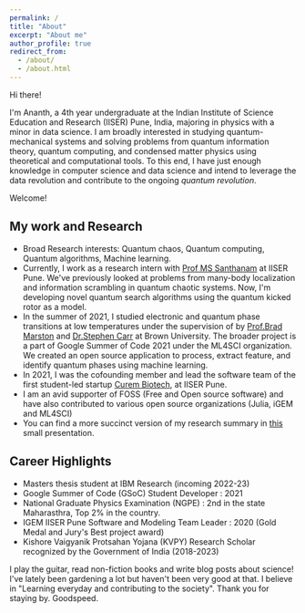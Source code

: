 ```yaml
---
permalink: /
title: "About"
excerpt: "About me"
author_profile: true
redirect_from: 
  - /about/
  - /about.html
---
```


Hi there!

I'm Ananth, a 4th year undergraduate at the Indian Institute of Science Education and Research (IISER) Pune, India, majoring in physics with a minor in data science. I am broadly interested in studying quantum-mechanical systems and solving problems from quantum information theory, quantum computing, and condensed matter physics using theoretical and computational tools. To this end, I have just enough knowledge in computer science and data science and intend to leverage the data revolution and contribute to the ongoing *quantum revolution*.

Welcome!

## My work and Research 
- Broad Research interests: Quantum chaos, Quantum computing, Quantum algorithms, Machine learning.
- Currently, I work as a research intern with [Prof MS Santhanam](http://www.iiserpune.ac.in/~santh/) at IISER Pune. We've previously looked at problems from many-body localization and information scrambling in quantum chaotic systems. Now, I'm developing novel quantum search algorithms using the quantum kicked rotor as a model. 
- In the summer of 2021, I studied electronic and quantum phase transitions at low temperatures under the supervision of by [Prof.Brad Marston](https://sites.brown.edu/bradmarston/) and [Dr.Stephen Carr](https://sites.google.com/view/stcarr/) at Brown University. The broader project is a part of Google Summer of Code 2021 under the ML4SCI organization. We created an open source application to process, extract feature, and identify quantum phases using machine learning. 
- In 2021, I was the cofounding member and lead the software team of the first student-led startup [Curem Biotech](https://curembiotech.com/), at IISER Pune.
- I am an avid supporter of FOSS (Free and Open source software) and have also contributed to various open source organizations (Julia, iGEM and ML4SCI) 
- You can find a more succinct version of my research summary in [this](https://docs.google.com/viewer?url={https://raw.githubusercontent.com/Anantha-Rao12/Anantha-Rao12.github.io/master/assets/Arao-WorkSummary-presentation.pdf}) small presentation. 
 
## Career Highlights

- Masters thesis student at IBM Research (incoming 2022-23)
- Google Summer of Code (GSoC) Student Developer : 2021
- National Graduate Physics Examination (NGPE) : 2nd in the state Maharasthra,  Top 2% in the country. 
- IGEM IISER Pune Software and Modeling Team Leader : 2020 (Gold Medal and Jury's Best project award)
- Kishore Vaigyanik Protsahan Yojana (KVPY) Research Scholar recognized by the Government of India (2018-2023)

I play the guitar, read non-fiction books and write blog posts about science! I've lately been gardening a lot but haven't been very good at that. I believe in "Learning everyday and contributing to the society". Thank you for staying by. Goodspeed. 

